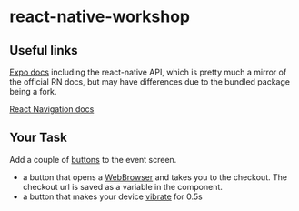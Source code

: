 # react-native-workshop

## Useful links

[Expo docs](https://docs.expo.io/versions/latest/) including the react-native API, which is pretty much a mirror of the official RN docs, but may have differences due to the bundled package being a fork.

[React Navigation docs](https://reactnavigation.org/docs/en/getting-started.html)

## Your Task

Add a couple of [buttons](https://docs.expo.io/versions/v36.0.0/react-native/button/) to the event screen.

- a button that opens a [WebBrowser](https://docs.expo.io/versions/v36.0.0/sdk/webbrowser/) and takes you to the checkout.  The checkout url is saved as a variable in the component.
- a button that makes your device [vibrate](https://docs.expo.io/versions/v36.0.0/react-native/vibration/) for 0.5s
